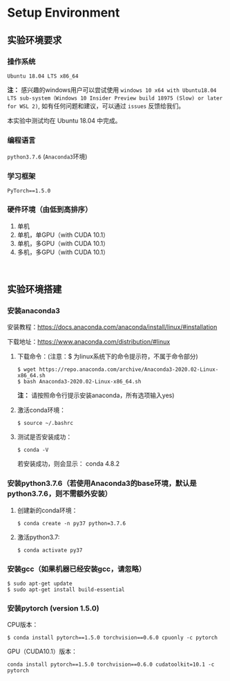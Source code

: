 # Setup Environment

## 实验环境要求

### 操作系统

`Ubuntu 18.04 LTS x86_64`

**注：** 感兴趣的windows用户可以尝试使用 `windows 10 x64 with Ubuntu18.04 LTS sub-system（Windows 10 Insider Preview build 18975 (Slow) or later for WSL 2)`, 如有任何问题和建议，可以通过 `issues` 反馈给我们。

本实验中测试均在 Ubuntu 18.04 中完成。

### 编程语言

`python3.7.6` (`Anaconda3`环境)

### 学习框架

`PyTorch==1.5.0`

### 硬件环境（由低到高排序）

1.	单机 
2.	单机，单GPU（with CUDA 10.1）
3.	单机，多GPU（with CUDA 10.1）
4.	多机，多GPU（with CUDA 10.1）

<br/>


## 实验环境搭建

### 安装anaconda3

安装教程：https://docs.anaconda.com/anaconda/install/linux/#installation

下载地址：https://www.anaconda.com/distribution/#linux

1.	下载命令：(注意：$ 为linux系统下的命令提示符，不属于命令部分)
    ```
    $ wget https://repo.anaconda.com/archive/Anaconda3-2020.02-Linux-x86_64.sh
    $ bash Anaconda3-2020.02-Linux-x86_64.sh
    ```
    **注：** 请按照命令行提示安装anaconda，所有选项输入yes)

2.	激活conda环境：
    ```
    $ source ~/.bashrc
    ```

3.	测试是否安装成功：
    ```
    $ conda -V
    ```
    若安装成功，则会显示：  conda 4.8.2

### 安装python3.7.6（若使用Anaconda3的base环境，默认是python3.7.6，则不需额外安装）

1.	创建新的conda环境：
    ```
    $ conda create -n py37 python=3.7.6
    ```
2.	激活python3.7:
    ```
    $ conda activate py37
    ```

### 安装gcc（如果机器已经安装gcc，请忽略）
```
$ sudo apt-get update
$ sudo apt-get install build-essential
```

### 安装pytorch (version 1.5.0)

CPU版本： 
```
$ conda install pytorch==1.5.0 torchvision==0.6.0 cpuonly -c pytorch
```

GPU（CUDA10.1）版本：
```
conda install pytorch==1.5.0 torchvision==0.6.0 cudatoolkit=10.1 -c pytorch
```
 
